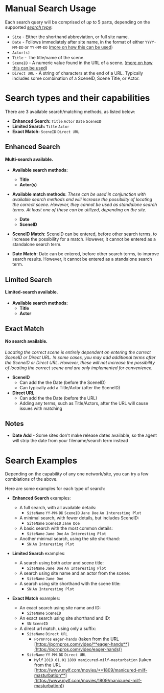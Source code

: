 # Manual Search Usage

Each search query will be comprised of *up to* 5 parts, depending on the supported [*search type*](./manualsearch.md#search-types-and-their-capabilities):
- `Site` - Either the shorthand abbreviation, or full site name.
- `Date` - Follows immediately after site name, in the format of either `YYYY-MM-DD` or `YY-MM-DD` ([more on how this can be used](./manualsearch.md#search-types-and-their-capabilities))
- `Actor(s)`
- `Title` - The title/name of the scene.
- `SceneID` - A numeric value found in the URL of a scene. ([more on how this can be used](./manualsearch.md#search-types-and-their-capabilities))
- `Direct URL` - A string of characters at the end of a URL. Typically includes some combination of a SceneID, Scene Title, or Actor.

# Search types and their capabilities
There are 3 available search/matching methods, as listed below:
+ **Enhanced Search:** `Title` `Actor` `Date` `SceneID`
+ **Limited Search:** `Title` `Actor`
+ **Exact Match:** `SceneID` `Direct URL`

## Enhanced Search
#### Multi-search available.
+ **Available search methods:**
  - **Title**
  - **Actor(s)**
+ **Available match methods:**
*These can be used in conjunction with available search methods and will increase the possibility of locating the correct scene. However, they cannot be used as standalone search terms. At least one of these can be utilized, depending on the site.*
  - **Date**
  - **SceneID** 

+ **SceneID Match:** SceneID can be entered, before other search terms, to increase the possibility for a match. However, it cannot be entered as a standalone search term.
+ **Date Match:** Date can be entered, before other search terms, to improve search results. However, it cannot be entered as a standalone search term.

## Limited Search
#### Limited-search available.
+ **Available search methods:**
  - **Title**
  - **Actor**

## Exact Match
#### No search available.
*Locating the correct scene is entirely dependent on entering the correct SceneID or Direct URL. In some cases, you may add additional terms after the SceneID or Direct URL. However, these will not increase the possibility of locating the correct scene and are only implemented for convenience.*
+ **SceneID**
  - Can add the the Date (before the SceneID)
  - Can typically add a Title/Actor (after the SceneID)
+ **Direct URL**
  - Can add the the Date (before the URL)
  - Adding any terms, such as Title/Actors, after the URL will cause issues with matching

## Notes
+ **Date Add** - Some sites don't make release dates available, so the agent will strip the date from your filename/search term instead

# Search Examples
Depending on the capability of any one network/site, you can try a few combiations of the above.

Here are some examples for each type of search:
+ **Enhanced Search** examples:
  - A full search, with all available details:
    - `SiteName` `YY-MM-DD` `SceneID` `Jane Doe` `An Interesting Plot`
  - A minimal search, with fewer details, but includes SceneID:
    - `SiteName` `SceneID` `Jane Doe`
  - A basic search with the most common details:
    - `SiteName` `Jane Doe` `An Interesting Plot`
  - Another minimal search, using the site shorthand:
    - `SN` `An Interesting Plot`
  
+ **Limited Search** examples:
  - A search using both actor and scene title:
    - `SiteName` `Jane Doe` `An Interesting Plot`
  - A search using site name and an actor from the scene:
    - `SiteName` `Jane Doe`
  - A search using site shorthand with the scene title:
    - `SN` `An Interesting Plot`
    
+ **Exact Match** examples:
  - An exact search using site name and ID:
    - `SiteName` `SceneID`
  - An exact search using site shorthand and ID:
    - `SN` `SceneID`
  - A direct url match, using only a suffix:
    - `SiteName` `Direct URL`
      - `PornPros` `eager-hands` (taken from the URL [https://pornpros.com/video/**eager-hands**](https://pornpros.com/video/eager-hands))
    - `SiteName` `YY-MM-DD` `Direct URL`
      - `Mylf` `2019.01.01` `1809 manicured-milf-masturbation` (taken from the URL [https://www.mylf.com/movies/**1809/manicured-milf-masturbation**](https://www.mylf.com/movies/1809/manicured-milf-masturbation))
